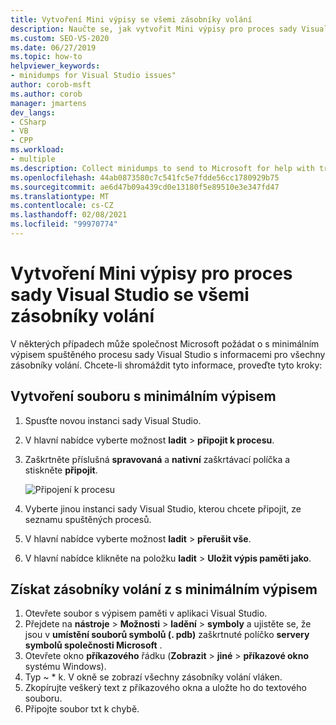 ```yaml
---
title: Vytvoření Mini výpisy se všemi zásobníky volání
description: Naučte se, jak vytvořit Mini výpisy pro proces sady Visual Studio, který obsahuje informace pro všechny zásobníky volání.
ms.custom: SEO-VS-2020
ms.date: 06/27/2019
ms.topic: how-to
helpviewer_keywords:
- minidumps for Visual Studio issues"
author: corob-msft
ms.author: corob
manager: jmartens
dev_langs:
- CSharp
- VB
- CPP
ms.workload:
- multiple
ms.description: Collect minidumps to send to Microsoft for help with troubleshooting issues with Visual Studio
ms.openlocfilehash: 44ab0873580c7c541fc5e7fdde56cc1780929b75
ms.sourcegitcommit: ae6d47b09a439cd0e13180f5e89510e3e347fd47
ms.translationtype: MT
ms.contentlocale: cs-CZ
ms.lasthandoff: 02/08/2021
ms.locfileid: "99970774"
---
```

# <a name="create-minidumps-for-a-visual-studio-process-with-all-call-stacks"></a>Vytvoření Mini výpisy pro proces sady Visual Studio se všemi zásobníky volání

V některých případech může společnost Microsoft požádat o s minimálním výpisem spuštěného procesu sady Visual Studio s informacemi pro všechny zásobníky volání. Chcete-li shromáždit tyto informace, proveďte tyto kroky:

## <a name="create-the-minidump-file"></a>Vytvoření souboru s minimálním výpisem

1. Spusťte novou instanci sady Visual Studio.
1. V hlavní nabídce vyberte možnost **ladit**  >  **připojit k procesu**.
1. Zaškrtněte příslušná **spravovaná** a **nativní** zaškrtávací políčka a stiskněte **připojit**.

   ![Připojení k procesu](../ide/media/attach-to-process.png)

1. Vyberte jinou instanci sady Visual Studio, kterou chcete připojit, ze seznamu spuštěných procesů.
1. V hlavní nabídce vyberte možnost **ladit**  >  **přerušit vše**.
1. V hlavní nabídce klikněte na položku **ladit**  >  **Uložit výpis paměti jako**.

## <a name="get-the-call-stacks-from-the-minidump"></a>Získat zásobníky volání z s minimálním výpisem

1. Otevřete soubor s výpisem paměti v aplikaci Visual Studio.
1. Přejdete na **nástroje**  >  **Možnosti**  >  **ladění**  >  **symboly** a ujistěte se, že jsou v **umístění souborů symbolů (. pdb)** zaškrtnuté políčko **servery symbolů společnosti Microsoft** .
1. Otevřete okno **příkazového** řádku (**Zobrazit**  >  **jiné**  >  **příkazové okno** systému Windows).
1. Typ ~ * k. V okně se zobrazí všechny zásobníky volání vláken.
1. Zkopírujte veškerý text z příkazového okna a uložte ho do textového souboru.
1. Připojte soubor txt k chybě.
